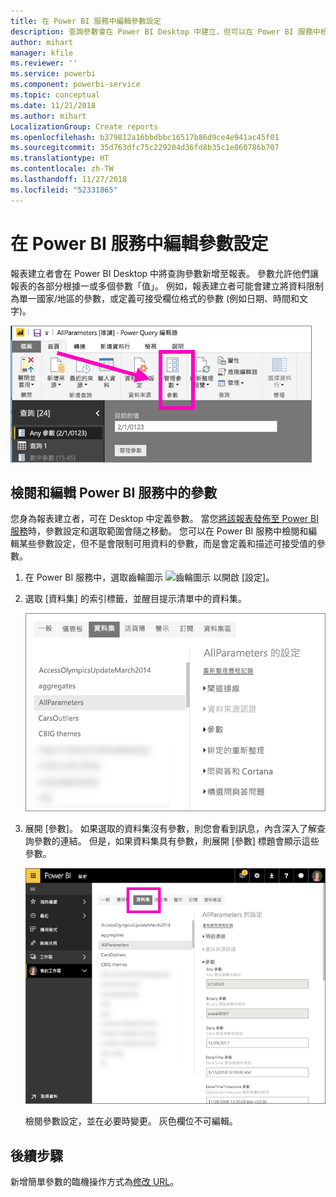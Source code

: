 ```yaml
---
title: 在 Power BI 服務中編輯參數設定
description: 查詢參數會在 Power BI Desktop 中建立，但可以在 Power BI 服務中檢閱及更新
author: mihart
manager: kfile
ms.reviewer: ''
ms.service: powerbi
ms.component: powerbi-service
ms.topic: conceptual
ms.date: 11/21/2018
ms.author: mihart
LocalizationGroup: Create reports
ms.openlocfilehash: b379812a16bbdbbc16517b86d9ce4e941ac45f01
ms.sourcegitcommit: 35d763dfc75c229204d36fd8b35c1e860786b707
ms.translationtype: HT
ms.contentlocale: zh-TW
ms.lasthandoff: 11/27/2018
ms.locfileid: "52331865"
---
```

# <a name="edit-parameter-settings-in-the-power-bi-service"></a>在 Power BI 服務中編輯參數設定
報表建立者會在 Power BI Desktop 中將查詢參數新增至報表。 參數允許他們讓報表的各部分根據一或多個參數「值」。 例如，報表建立者可能會建立將資料限制為單一國家/地區的參數，或定義可接受欄位格式的參數 (例如日期、時間和文字)。

![[常用] 索引標籤顯示 Desktop 中的 [管理參數] 選項](media/service-parameters/power-bi-manage-parameters.png)

## <a name="review-and-edit-parameters-in-power-bi-service"></a>檢閱和編輯 Power BI 服務中的參數

您身為報表建立者，可在 Desktop 中定義參數。 當您[將該報表發佈至 Power BI 服務](desktop-upload-desktop-files.md)時，參數設定和選取範圍會隨之移動。 您可以在 Power BI 服務中檢閱和編輯某些參數設定，但不是會限制可用資料的參數，而是會定義和描述可接受值的參數。

1. 在 Power BI 服務中，選取齒輪圖示 ![齒輪圖示](media/service-parameters/power-bi-cog.png) 以開啟 [設定]。

2. 選取 [資料集] 的索引標籤，並醒目提示清單中的資料集。 
    
    ![設定已選取 [資料集] 索引標籤的視窗](media/service-parameters/power-bi-select-dataset2.png)

3. 展開 [參數]。  如果選取的資料集沒有參數，則您會看到訊息，內含深入了解查詢參數的連結。 但是，如果資料集具有參數，則展開 [參數] 標題會顯示這些參數。 

    ![已展開 [參數] 的 [設定] 視窗](media/service-parameters/power-bi-settings.png)

    檢閱參數設定，並在必要時變更。 灰色欄位不可編輯。 


## <a name="next-steps"></a>後續步驟
新增簡單參數的臨機操作方式為[修改 URL](service-url-filters.md)。